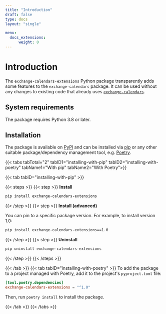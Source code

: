 ```yaml
---
title: "Introduction"
draft: false
type: docs
layout: "single"

menu:
  docs_extensions:
      weight: 0
---
```

# Introduction
The `exchange-calendars-extensions` Python package transparently adds some features to the `exchange-calendars` package. 
It can be used without any changes to existing code that already uses [`exchange-calendars`](https://example.com).

## System requirements
The package requires Python 3.8 or later.

## Installation
The package is available on [PyPI](https://pypi.org/project/exchange-calendars-extensions/) and can be installed via 
[pip](https://pip.pypa.io/en/stable/) or any other suitable package/dependency management tool, e.g. 
[Poetry](https://python-poetry.org/).

{{< tabs tabTotal="2" tabID1="installing-with-pip" tabID2="installing-with-poetry" tabName1="With pip" tabName2="With Poetry">}}

{{< tab tabID="installing-with-pip" >}}

{{< steps >}}
{{< step >}}
**Install**

```bash
pip install exchange-calendars-extensions
```
{{< /step >}}
{{< step >}}
**Install (advanced)**

You can pin to a specific package version. For example, to install version 1.0:

```bash
pip install exchange-calendars-extensions==1.0
```
{{< /step >}}
{{< step >}}
**Uninstall**

```bash
pip uninstall exchange-calendars-extensions
```
{{< /step >}}
{{< /steps >}}

{{< /tab >}}
{{< tab tabID="installing-with-poetry" >}}
To add the package to a project managed with Poetry, add it to the project's `pyproject.toml` file:

```toml
[tool.poetry.dependencies]
exchange-calendars-extensions = "^1.0"
```

Then, run `poetry install` to install the package.

{{< /tab >}}
{{< /tabs >}}
